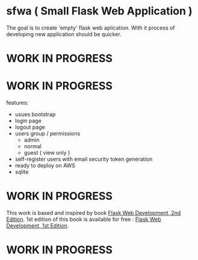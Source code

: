 # sfwa ( Small Flask Web Application )

The goal is to create 'empty' flask web aplication. With it process of developing new application should be quicker.

# WORK IN PROGRESS 

# WORK IN PROGRESS 

features:
- usues bootstrap
- login page
- logout page
- users group / permissions
  - admin
  - normal
  - guest ( view only )
- self-register users with email security token generation
- ready to deploy on AWS
- sqlite 

# WORK IN PROGRESS 

This work is based and inspired by book [Flask Web Development, 2nd Edition](https://www.oreilly.com/library/view/flask-web-development/9781491991725/).
1st edition of this book is available for free : [Flask Web Development, 1st Edition](https://coddyschool.com/upload/Flask_Web_Development_Developing.pdf).

# WORK IN PROGRESS 
